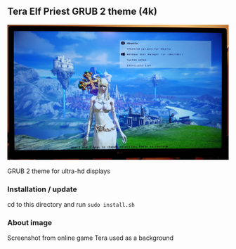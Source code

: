 ## Tera Elf Priest GRUB 2 theme (4k)

![preview](preview.jpg)

GRUB 2 theme for ultra-hd displays

### Installation / update

cd to this directory and run `sudo install.sh`

### About image

Screenshot from online game Tera used as a background